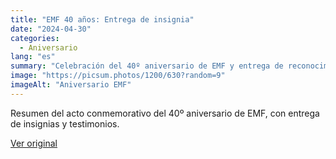 ```yaml
---
title: "EMF 40 años: Entrega de insignia"
date: "2024-04-30"
categories:
  - Aniversario
lang: "es"
summary: "Celebración del 40º aniversario de EMF y entrega de reconocimientos."
image: "https://picsum.photos/1200/630?random=9"
imageAlt: "Aniversario EMF"
---
```


Resumen del acto conmemorativo del 40º aniversario de EMF, con entrega de insignias y testimonios.

[Ver original]({{original_url}})
